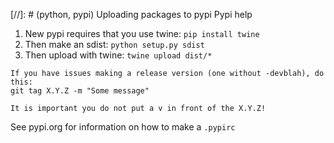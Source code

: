 [//]: # (python, pypi) Uploading packages to pypi
Pypi help

1. New pypi requires that you use twine: `pip install twine`
2. Then make an sdist: `python setup.py sdist`
3. Then upload with twine: `twine upload dist/*`

```
If you have issues making a release version (one without -devblah), do this:
git tag X.Y.Z -m "Some message"

It is important you do not put a v in front of the X.Y.Z!
```

See pypi.org for information on how to make a `.pypirc`

